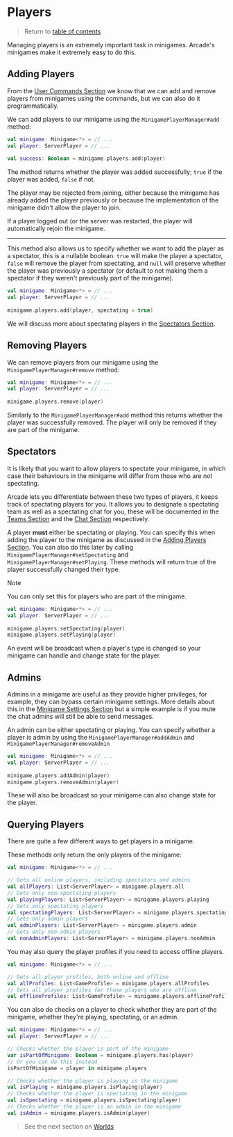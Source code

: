 # Players

> Return to [table of contents](../old-minigames)

Managing players is an extremely important task in minigames. Arcade's minigames make it extremely easy to do this.

## Adding Players

From the [User Commands Section](../old-commands) we know that we can add and remove players from minigames using the commands, but we can also do it programmatically.

We can add players to our minigame using the `MinigamePlayerManager#add` method:

```kotlin
val minigame: Minigame<*> = // ...
val player: ServerPlayer = // ...
    
val success: Boolean = minigame.players.add(player)
```

The method returns whether the player was added successfully; `true` if the player was added, `false` if not.

The player may be rejected from joining, either because the minigame has already added the player previously or because the implementation of the minigame didn't allow the player to join.

If a player logged out (or the server was restarted, the player will automatically rejoin the minigame.

--- 

This method also allows us to specify whether we want to add the player as a spectator, this is a nullable boolean. `true` will make the player a spectator, `false` will remove the player from spectating, and `null` will preserve whether the player was previously a spectator (or default to not making them a spectator if they weren't previously part of the minigame).

```kotlin
val minigame: Minigame<*> = // ...
val player: ServerPlayer = // ...
    
minigame.players.add(player, spectating = true)
```

We will discuss more about spectating players in the [Spectators Section](#spectators).

## Removing Players

We can remove players from our minigame using the `MinigamePlayerManager#remove` method:

```kotlin
val minigame: Minigame<*> = // ...
val player: ServerPlayer = // ...
    
minigame.players.remove(player)
```

Similarly to the `MinigamePlayerManager#add` method this returns whether the player was successfully removed. The player will only be removed if they are part of the minigame.

## Spectators

It is likely that you want to allow players to spectate your minigame, in which case their behaviours in the minigame will differ from those who are not spectating.

Arcade lets you differentiate between these two types of players, it keeps track of spectating players for you. 
It allows you to designate a spectating team as well as a spectating chat for you, these will be documented in the [Teams Section](teams.md) and the [Chat Section](chat.md) respectively.

A player **must** either be spectating or playing. You can specify this when adding the player to the minigame as discussed in the [Adding Players Section](#adding-players).
You can also do this later by calling `MinigamePlayerManager#setSpectating` and `MinigamePlayerManager#setPlaying`. These methods will return true of the player successfully changed their type. 

> [!NOTE]
> You can only set this for players who are part of the minigame.

```kotlin
val minigame: Minigame<*> = // ...
val player: ServerPlayer = // ...
    
minigame.players.setSpectating(player)
minigame.players.setPlaying(player)
```

An event will be broadcast when a player's type is changed so your minigame can handle and change state for the player.

## Admins

Admins in a minigame are useful as they provide higher privileges,
for example, they can bypass certain minigame settings.
More details about this in the [Minigame Settings Section](settings.md) but a simple example is if you mute the chat admins will still be able to send messages. 

An admin can be either spectating or playing. You can specify whether a player is admin by using the `MinigamePlayerManager#addAdmin` and `MinigamePlayerManager#removeAdmin`

```kotlin
val minigame: Minigame<*> = // ...
val player: ServerPlayer = // ...
    
minigame.players.addAdmin(player)
minigame.players.removeAdmin(player)
```

These will also be broadcast so your minigame can also change state for the player.

## Querying Players

There are quite a few different ways to get players in a minigame.

These methods only return the only players of the minigame:
```kotlin
val minigame: Minigame<*> = // ...

// Gets all online players, including spectators and admins
val allPlayers: List<ServerPlayer> = minigame.players.all
// Gets only non-spectating players
val playingPlayers: List<ServerPlayer> = minigame.players.playing
// Gets only spectating players
val spectatingPlayers: List<ServerPlayer> = minigame.players.spectating
// Gets only admin players
val adminPlayers: List<ServerPlayer> = minigame.players.admin
// Gets only non-admin players
val nonAdminPlayers: List<ServerPlayer> = minigame.players.nonAdmin
```

You may also query the player profiles if you need to access offline players.
```kotlin
val minigame: Minigame<*> = // ...

// Gets all player profiles, both online and offline
val allProfiles: List<GameProfile> = minigame.players.allProfiles
// Gets all player profiles for those players who are offline
val offlineProfiles: List<GameProfile> = minigame.players.offlineProfiles
```

You can also do checks on a player to check whether they are part of the minigame,
whether they're playing, spectating, or an admin.

```kotlin
val minigame: Minigame<*> = // ...
val player: ServerPlayer = // ...

// Checks whether the player is part of the minigame
var isPartOfMinigame: Boolean = minigame.players.has(player)
// Or you can do this instead
isPartOfMinigame = player in minigame.players

// Checks whether the player is playing in the minigame
val isPlaying = minigame.players.isPlaying(player)
// Checks whether the player is spectating in the minigame
val isSpectating = minigame.players.isSpectating(player)
// Checks whether the player is an admin in the minigame
val isAdmin = minigame.players.isAdmin(player)
```

> See the next section on [Worlds](worlds.md)
